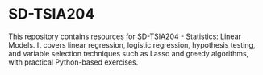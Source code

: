 # SD-TSIA204
This repository contains resources for SD-TSIA204 - Statistics: Linear Models. It covers linear regression, logistic regression, hypothesis testing, and variable selection techniques such as Lasso and greedy algorithms, with practical Python-based exercises.
